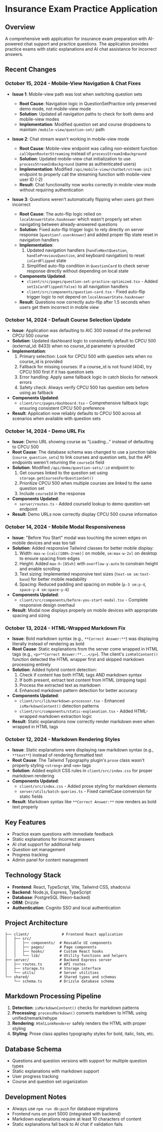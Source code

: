# Insurance Exam Practice Application

## Overview
A comprehensive web application for insurance exam preparation with AI-powered chat support and practice questions. The application provides practice exams with static explanations and AI chat assistance for incorrect answers.

## Recent Changes

### October 15, 2024 - Mobile-View Navigation & Chat Fixes
- **Issue 1**: Mobile-view path was lost when switching question sets
  - **Root Cause**: Navigation logic in QuestionSetPractice only preserved demo mode, not mobile-view mode
  - **Solution**: Updated all navigation paths to check for both demo and mobile-view modes
  - **Implementation**: Modified question set and course dropdowns to maintain `/mobile-view/question-set/` path

- **Issue 2**: Chat stream wasn't working in mobile-view mode
  - **Root Cause**: Mobile-view endpoint was calling non-existent function `callOpenRouterStreaming` instead of `processStreamInBackground`
  - **Solution**: Updated mobile-view chat initialization to use `processStreamInBackground` (same as authenticated users)
  - **Implementation**: Modified `/api/mobile-view/chatbot/stream-init` endpoint to properly call the streaming function with mobile-view user ID (-2)
  - **Result**: Chat functionality now works correctly in mobile-view mode without requiring authentication

- **Issue 3**: Questions weren't automatically flipping when users got them incorrect
  - **Root Cause**: The auto-flip logic relied on `localAnswerState.hasAnswer` which wasn't properly set when navigating between already-answered questions
  - **Solution**: Fixed auto-flip trigger logic to rely directly on server response (`question?.userAnswer`) and added proper flip state reset in navigation handlers
  - **Implementation**: 
    1. Updated navigation handlers (`handleNextQuestion`, `handlePreviousQuestion`, and keyboard navigation) to reset `isCardFlipped` state
    2. Simplified auto-flip condition in `QuestionCard` to check server response directly without depending on local state
  - **Components Updated**:
    - `client/src/pages/question-set-practice-optimized.tsx` - Added `setIsCardFlipped(false)` to all navigation handlers
    - `client/src/components/question-card.tsx` - Fixed auto-flip trigger logic to not depend on `localAnswerState.hasAnswer`
  - **Result**: Questions now correctly auto-flip after 1.5 seconds when users get them incorrect in mobile view

### October 14, 2024 - Default Course Selection Update
- **Issue**: Application was defaulting to AIC 300 instead of the preferred CPCU 500 course
- **Solution**: Updated dashboard logic to consistently default to CPCU 500 (external_id: 8433) when no course_id parameter is provided
- **Implementation**: 
  1. Primary selection: Look for CPCU 500 with question sets when no course_id is provided
  2. Fallback for missing courses: If a course_id is not found (404), try CPCU 500 first if it has question sets
  3. Error handling: Apply same fallback logic in catch blocks for network errors
  4. Safety check: Always verify CPCU 500 has question sets before using as fallback
- **Components Updated**:
  - `client/src/pages/dashboard.tsx` - Comprehensive fallback logic ensuring consistent CPCU 500 preference
- **Result**: Application now reliably defaults to CPCU 500 across all scenarios when available with question sets

### October 14, 2024 - Demo URL Fix
- **Issue**: Demo URL showing course as "Loading..." instead of defaulting to CPCU 500
- **Root Cause**: The database schema was changed to use a junction table (`course_question_sets`) to link courses and question sets, but the API endpoints weren't returning the `courseId` field
- **Solution**: Modified `/api/demo/question-sets/:id` endpoint to:
  1. Get courses linked to the question set using `storage.getCoursesForQuestionSet()`
  2. Prioritize CPCU 500 when multiple courses are linked to the same question set
  3. Include `courseId` in the response
- **Components Updated**: 
  - `server/routes.ts` - Added courseId lookup to demo question-set endpoint
- **Result**: Demo URLs now correctly display CPCU 500 course information

### October 14, 2024 - Mobile Modal Responsiveness
- **Issue**: "Before You Start" modal was touching the screen edges on mobile devices and was too tall
- **Solution**: Added responsive Tailwind classes for better mobile display:
  1. Width: `max-w-[calc(100%-2rem)]` on mobile, `sm:max-w-2xl` on desktop to ensure spacing from edges
  2. Height: Added `max-h-[85vh]` with `overflow-y-auto` to constrain height and enable scrolling
  3. Text sizing: Implemented responsive text sizes (`text-sm sm:text-base`) for better mobile readability
  4. Spacing: Reduced padding and spacing on mobile (`p-3 sm:p-4`, `space-y-4 sm:space-y-6`)
- **Components Updated**: 
  - `client/src/components/before-you-start-modal.tsx` - Complete responsive design overhaul
- **Result**: Modal now displays properly on mobile devices with appropriate spacing and sizing

### October 13, 2024 - HTML-Wrapped Markdown Fix
- **Issue**: Bold markdown syntax (e.g., `**Correct Answer:**`) was displaying literally instead of rendering as bold
- **Root Cause**: Static explanations from the server come wrapped in HTML tags (e.g., `<p>**Correct Answer:**...</p>`). The client's `isHtmlContent()` function detected the HTML wrapper first and skipped markdown processing entirely
- **Solution**: Added hybrid content detection:
  1. Check if content has both HTML tags AND markdown syntax
  2. If both present, extract text content from HTML (stripping tags)
  3. Process the extracted text as markdown
  4. Enhanced markdown pattern detection for better accuracy
- **Components Updated**:
  - `client/src/lib/markdown-processor.tsx` - Enhanced `isMarkdownContent()` detection patterns
  - `client/src/components/static-explanation.tsx` - Added HTML-wrapped markdown extraction logic
- **Result**: Static explanations now correctly render markdown even when wrapped in HTML tags

### October 12, 2024 - Markdown Rendering Styles
- **Issue**: Static explanations were displaying raw markdown syntax (e.g., `**text**`) instead of rendering formatted text
- **Root Cause**: The Tailwind Typography plugin's `prose` class wasn't properly styling `<strong>` and `<em>` tags
- **Solution**: Added explicit CSS rules in `client/src/index.css` for proper markdown rendering
- **Components Updated**:
  - `client/src/index.css` - Added prose styling for markdown elements
  - `server/utils/batch-queries.ts` - Fixed camelCase conversion for static fields
- **Result**: Markdown syntax like `**Correct Answer:**` now renders as bold text properly

## Key Features
- Practice exam questions with immediate feedback
- Static explanations for incorrect answers
- AI chat support for additional help
- Question set management
- Progress tracking
- Admin panel for content management

## Technology Stack
- **Frontend**: React, TypeScript, Vite, Tailwind CSS, shadcn/ui
- **Backend**: Node.js, Express, TypeScript
- **Database**: PostgreSQL (Neon-backed)
- **ORM**: Drizzle
- **Authentication**: Cognito SSO and local authentication

## Project Architecture
```
├── client/               # Frontend React application
│   ├── src/
│   │   ├── components/  # Reusable UI components
│   │   ├── pages/       # Page components
│   │   ├── hooks/       # Custom React hooks
│   │   └── lib/         # Utility functions and helpers
├── server/              # Backend Express server
│   ├── routes.ts        # API routes
│   ├── storage.ts       # Storage interface
│   └── utils/           # Server utilities
└── shared/              # Shared types and schemas
    └── schema.ts        # Drizzle database schema
```

## Markdown Processing Pipeline
1. **Detection**: `isMarkdownContent()` checks for markdown patterns
2. **Processing**: `processMarkdown()` converts markdown to HTML using unified/remark/rehype
3. **Rendering**: `HtmlLinkRenderer` safely renders the HTML with proper styling
4. **Styling**: Prose class applies typography styles for bold, italic, lists, etc.

## Database Schema
- Questions and question versions with support for multiple question types
- Static explanations with markdown support
- User progress tracking
- Course and question set organization

## Development Notes
- Always use `npm run db:push` for database migrations
- Frontend runs on port 5000 (integrated with backend)
- Markdown explanations require at least 10 characters of content
- Static explanations fall back to AI chat if validation fails